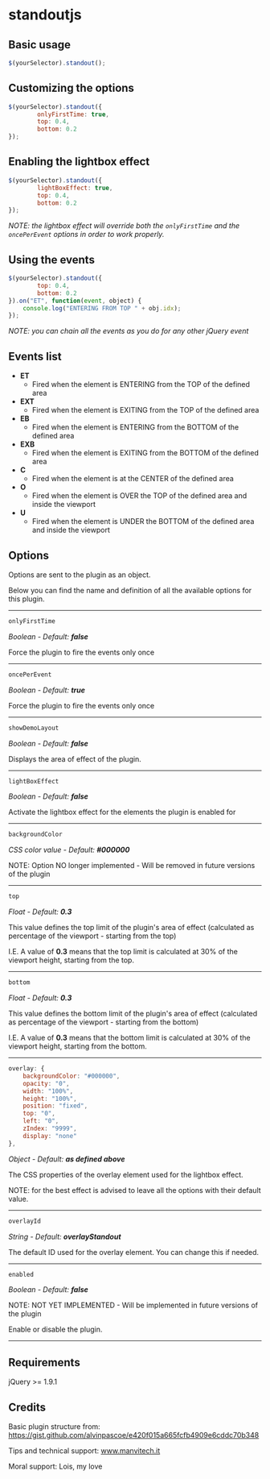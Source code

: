 # standoutjs

## Basic usage
```javascript
$(yourSelector).standout();
```

## Customizing the options
```javascript
$(yourSelector).standout({
        onlyFirstTime: true,
        top: 0.4,
        bottom: 0.2
});
```

## Enabling the lightbox effect
```javascript
$(yourSelector).standout({
        lightBoxEffect: true,
        top: 0.4,
        bottom: 0.2
});
```
_NOTE: the lightbox effect will override both the `onlyFirstTime` and the `oncePerEvent` options in order to work properly._


## Using the events
```javascript
$(yourSelector).standout({
        top: 0.4,
        bottom: 0.2
}).on("ET", function(event, object) {
    console.log("ENTERING FROM TOP " + obj.idx);
});
```
_NOTE: you can chain all the events as you do for any other jQuery event_


## Events list
- **ET**
    - Fired when the element is ENTERING from the TOP of the defined area
- **EXT**
    - Fired when the element is EXITING from the TOP of the defined area
- **EB**
    - Fired when the element is ENTERING from the BOTTOM of the defined area
- **EXB**
    - Fired when the element is EXITING from the BOTTOM of the defined area
- **C**
    - Fired when the element is at the CENTER of the defined area
- **O**
    - Fired when the element is OVER the TOP of the defined area and inside the viewport
- **U**
    - Fired when the element is UNDER the BOTTOM of the defined area and inside the viewport


## Options
Options are sent to the plugin as an object.

Below you can find the name and definition of all the available options for this plugin.

---
```javascript
onlyFirstTime
```
_Boolean - Default: **false**_

Force the plugin to fire the events only once

---
```javascript
oncePerEvent
```
_Boolean - Default: **true**_

Force the plugin to fire the events only once

---
```javascript
showDemoLayout
```
_Boolean - Default: **false**_

Displays the area of effect of the plugin.

---
```javascript
lightBoxEffect
```
_Boolean - Default: **false**_

Activate the lightbox effect for the elements the plugin is enabled for

---
```javascript
backgroundColor
```
_CSS color value - Default: **#000000**_

NOTE: Option NO longer implemented - Will be removed in future versions of the plugin

---
```javascript
top
```
_Float - Default: **0.3**_

This value defines the top limit of the plugin's area of effect (calculated as percentage of the viewport - starting from the top)

I.E. A value of **0.3** means that the top limit is calculated at 30% of the viewport height, starting from the top.

---
```javascript
bottom
```
_Float - Default: **0.3**_

This value defines the bottom limit of the plugin's area of effect (calculated as percentage of the viewport - starting from the bottom)

I.E. A value of **0.3** means that the bottom limit is calculated at 30% of the viewport height, starting from the bottom.

---
```javascript
overlay: {
    backgroundColor: "#000000",
    opacity: "0",
    width: "100%",
    height: "100%",
    position: "fixed",
    top: "0",
    left: "0",
    zIndex: "9999",
    display: "none"
},
```
_Object - Default: **as defined above**_

The CSS properties of the overlay element used for the lightbox effect.

NOTE: for the best effect is advised to leave all the options with their default value.

---
```javascript
overlayId
```
_String - Default: **overlayStandout**_

The default ID used for the overlay element. You can change this if needed.

---
```javascript
enabled
```
_Boolean - Default: **false**_

NOTE: NOT YET IMPLEMENTED - Will be implemented in future versions of the plugin

Enable or disable the plugin.

---

## Requirements
jQuery >= 1.9.1


## Credits
Basic plugin structure from: https://gist.github.com/alvinpascoe/e420f015a665fcfb4909e6cddc70b348

Tips and technical support: www.manvitech.it

Moral support: Lois, my love
